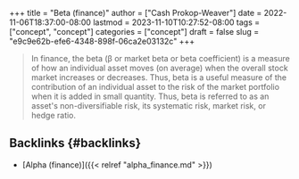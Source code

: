 +++
title = "Beta (finance)"
author = ["Cash Prokop-Weaver"]
date = 2022-11-06T18:37:00-08:00
lastmod = 2023-11-10T10:27:52-08:00
tags = ["concept", "concept"]
categories = ["concept"]
draft = false
slug = "e9c9e62b-efe6-4348-898f-06ca2e03132c"
+++

> In finance, the beta (β or market beta or beta coefficient) is a measure of how an individual asset moves (on average) when the overall stock market increases or decreases. Thus, beta is a useful measure of the contribution of an individual asset to the risk of the market portfolio when it is added in small quantity. Thus, beta is referred to as an asset's non-diversifiable risk, its systematic risk, market risk, or hedge ratio.


## Backlinks {#backlinks}

-   [Alpha (finance)]({{< relref "alpha_finance.md" >}})
